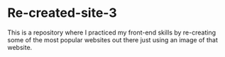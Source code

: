 # Re-created-site-3
This is a repository where I practiced my front-end skills by re-creating some of the most popular websites out there just using an image of that website.
